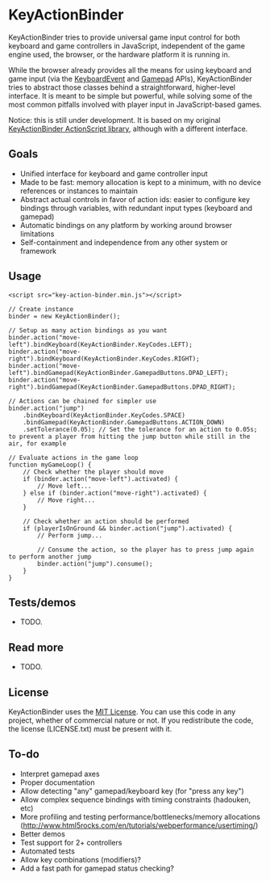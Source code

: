 # KeyActionBinder

KeyActionBinder tries to provide universal game input control for both keyboard and game controllers in JavaScript, independent of the game engine used, the browser, or the hardware platform it is running in.

While the browser already provides all the means for using keyboard and game input (via the [KeyboardEvent](https://developer.mozilla.org/en-US/docs/Web/API/KeyboardEvent/KeyboardEvent) and [Gamepad](https://developer.mozilla.org/en-US/docs/Web/Guide/API/Gamepad) APIs), KeyActionBinder tries to abstract those classes behind a straightforward, higher-level interface. It is meant to be simple but powerful, while solving some of the most common pitfalls involved with player input in JavaScript-based games.

Notice: this is still under development. It is based on my original [KeyActionBinder ActionScript library](https://github.com/zeh/key-action-binder), although with a different interface.


## Goals

 * Unified interface for keyboard and game controller input
 * Made to be fast: memory allocation is kept to a minimum, with no device references or instances to maintain
 * Abstract actual controls in favor of action ids: easier to configure key bindings through variables, with redundant input types (keyboard and gamepad)
 * Automatic bindings on any platform by working around browser limitations
 * Self-containment and independence from any other system or framework

## Usage

	<script src="key-action-binder.min.js"></script>

	// Create instance
	binder = new KeyActionBinder();
	
	// Setup as many action bindings as you want
	binder.action("move-left").bindKeyboard(KeyActionBinder.KeyCodes.LEFT);
	binder.action("move-right").bindKeyboard(KeyActionBinder.KeyCodes.RIGHT);
	binder.action("move-left").bindGamepad(KeyActionBinder.GamepadButtons.DPAD_LEFT);
	binder.action("move-right").bindGamepad(KeyActionBinder.GamepadButtons.DPAD_RIGHT);

	// Actions can be chained for simpler use
	binder.action("jump")
		.bindKeyboard(KeyActionBinder.KeyCodes.SPACE)
		.bindGamepad(KeyActionBinder.GamepadButtons.ACTION_DOWN)
		.setTolerance(0.05); // Set the tolerance for an action to 0.05s; to prevent a player from hitting the jump button while still in the air, for example

	// Evaluate actions in the game loop
	function myGameLoop() {
		// Check whether the player should move
		if (binder.action("move-left").activated) {
			// Move left...
		} else if (binder.action("move-right").activated) {
			// Move right...
		}
		
		// Check whether an action should be performed
		if (playerIsOnGround && binder.action("jump").activated) {
			// Perform jump...

			// Consume the action, so the player has to press jump again to perform another jump
			binder.action("jump").consume();
		}
	}

## Tests/demos

 * TODO.


## Read more

 * TODO.


## License

KeyActionBinder uses the [MIT License](http://choosealicense.com/licenses/mit/). You can use this code in any project, whether of commercial nature or not. If you redistribute the code, the license (LICENSE.txt) must be present with it.


## To-do

 * Interpret gamepad axes
 * Proper documentation
 * Allow detecting "any" gamepad/keyboard key (for "press any key")
 * Allow complex sequence bindings with timing constraints (hadouken, etc)
 * More profiling and testing performance/bottlenecks/memory allocations (http://www.html5rocks.com/en/tutorials/webperformance/usertiming/)
 * Better demos
 * Test support for 2+ controllers
 * Automated tests
 * Allow key combinations (modifiers)?
 * Add a fast path for gamepad status checking?
